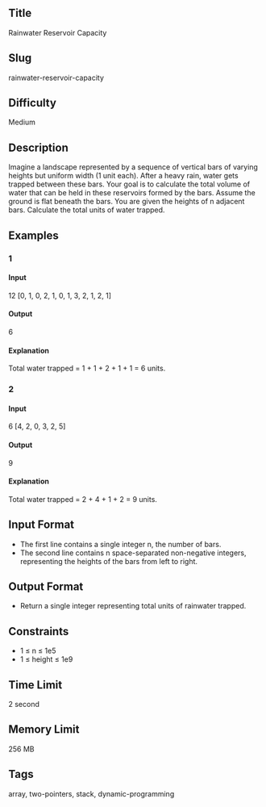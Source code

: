 ## Title

Rainwater Reservoir Capacity

## Slug

rainwater-reservoir-capacity
## Difficulty

Medium

## Description

Imagine a landscape represented by a sequence of vertical bars of varying heights but uniform width (1 unit each). After a heavy rain, water gets trapped between these bars. Your goal is to calculate the total volume of water that can be held in these reservoirs formed by the bars. Assume the ground is flat beneath the bars. 
You are given the heights of n adjacent bars. Calculate the total units of water trapped.

## Examples

### 1

#### Input

12
[0, 1, 0, 2, 1, 0, 1, 3, 2, 1, 2, 1]

#### Output

6

#### Explanation

Total water trapped = 1 + 1 + 2 + 1 + 1 = 6 units.

### 2

#### Input

6
[4, 2, 0, 3, 2, 5]

#### Output

9

#### Explanation

Total water trapped = 2 + 4 + 1 + 2 = 9 units.
  

## Input Format  

- The first line contains a single integer n, the number of bars.
- The second line contains n space-separated non-negative integers, representing the heights of the bars from left to right.

## Output Format  

- Return a single integer representing total units of rainwater trapped.
  

## Constraints  

- 1 ≤ n ≤ 1e5
- 1 ≤ height ≤ 1e9

## Time Limit

2 second

## Memory Limit

256 MB

## Tags

array, two-pointers, stack, dynamic-programming